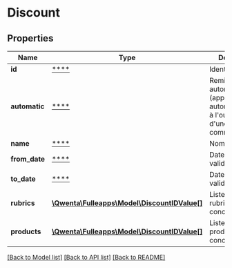 # Discount

## Properties
Name | Type | Description | Notes
------------ | ------------- | ------------- | -------------
**id** | [****](.md) | Identifiant | [optional] 
**automatic** | [****](.md) | Remise automatique (appliquée automatiquement à l&#x27;ouverture d&#x27;une note / commande) | [optional] 
**name** | [****](.md) | Nom de la remise | 
**from_date** | [****](.md) | Date de début de validité | 
**to_date** | [****](.md) | Date de fin de validité | 
**rubrics** | [**\Qwenta\Fulleapps\Model\DiscountIDValue[]**](DiscountIDValue.md) | Liste des rubriques concernées | [optional] 
**products** | [**\Qwenta\Fulleapps\Model\DiscountIDValue[]**](DiscountIDValue.md) | Liste des produits concernées | [optional] 

[[Back to Model list]](../../README.md#documentation-for-models) [[Back to API list]](../../README.md#documentation-for-api-endpoints) [[Back to README]](../../README.md)

